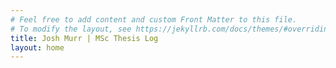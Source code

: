 ```yaml
---
# Feel free to add content and custom Front Matter to this file.
# To modify the layout, see https://jekyllrb.com/docs/themes/#overriding-theme-defaults
title: Josh Murr | MSc Thesis Log
layout: home
---
```

